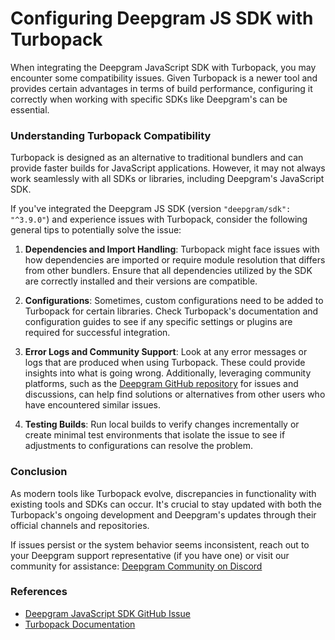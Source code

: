 # Configuring Deepgram JS SDK with Turbopack

When integrating the Deepgram JavaScript SDK with Turbopack, you may encounter some compatibility issues. Given Turbopack is a newer tool and provides certain advantages in terms of build performance, configuring it correctly when working with specific SDKs like Deepgram's can be essential.

### Understanding Turbopack Compatibility

Turbopack is designed as an alternative to traditional bundlers and can provide faster builds for JavaScript applications. However, it may not always work seamlessly with all SDKs or libraries, including Deepgram's JavaScript SDK.

If you've integrated the Deepgram JS SDK (version `"deepgram/sdk": "^3.9.0"`) and experience issues with Turbopack, consider the following general tips to potentially solve the issue:

1. **Dependencies and Import Handling**: Turbopack might face issues with how dependencies are imported or require module resolution that differs from other bundlers. Ensure that all dependencies utilized by the SDK are correctly installed and their versions are compatible.

2. **Configurations**: Sometimes, custom configurations need to be added to Turbopack for certain libraries. Check Turbopack's documentation and configuration guides to see if any specific settings or plugins are required for successful integration.

3. **Error Logs and Community Support**: Look at any error messages or logs that are produced when using Turbopack. These could provide insights into what is going wrong. Additionally, leveraging community platforms, such as the [Deepgram GitHub repository](https://github.com/deepgram/deepgram-js-sdk) for issues and discussions, can help find solutions or alternatives from other users who have encountered similar issues.

4. **Testing Builds**: Run local builds to verify changes incrementally or create minimal test environments that isolate the issue to see if adjustments to configurations can resolve the problem.

### Conclusion

As modern tools like Turbopack evolve, discrepancies in functionality with existing tools and SDKs can occur. It's crucial to stay updated with both the Turbopack's ongoing development and Deepgram's updates through their official channels and repositories.

If issues persist or the system behavior seems inconsistent, reach out to your Deepgram support representative (if you have one) or visit our community for assistance: [Deepgram Community on Discord](https://discord.gg/deepgram)

### References

- [Deepgram JavaScript SDK GitHub Issue](https://github.com/deepgram/deepgram-js-sdk/issues/346)
- [Turbopack Documentation](https://turbopack.dev/docs)
